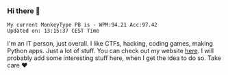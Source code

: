 ### Hi there 👋
<!-- PB START -->
```
My current MonkeyType PB is - WPM:94.21 Acc:97.42
Updated on: 13:15:37 CEST Time
```
<!-- PB END -->
I'm an IT person, just overall. I like CTFs, hacking, coding games, making Python apps. Just a lot of stuff.
You can check out my website [here](https://skill3472.github.io/).
I will probably add some interesting stuff here, when I get the idea to do so. Take care ❤️
